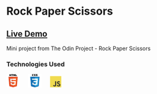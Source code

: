 # Rock Paper Scissors

## [Live Demo](https://qsoftin.github.io/rock-paper-scissors/)

 Mini project from The Odin Project - Rock Paper Scissors

### Technologies Used 

<img src="https://raw.githubusercontent.com/devicons/devicon/master/icons/html5/html5-original-wordmark.svg" alt="html5" width="35" height="35"/> &emsp; <img src="https://raw.githubusercontent.com/devicons/devicon/master/icons/css3/css3-original-wordmark.svg" alt="css3" width="35" height="35"/>  &emsp; <img src="https://raw.githubusercontent.com/devicons/devicon/master/icons/javascript/javascript-original.svg" alt="javascript" width="30" height="30"/>
